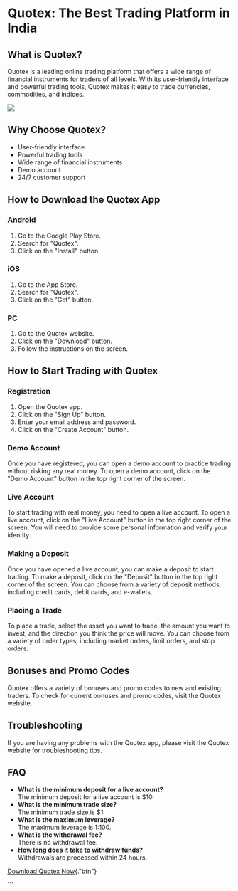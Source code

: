 # Quotex: The Best Trading Platform in India

## What is Quotex?

Quotex is a leading online trading platform that offers a wide range of
financial instruments for traders of all levels. With its user-friendly
interface and powerful trading tools, Quotex makes it easy to trade
currencies, commodities, and indices.

[![](https://static.quotex.io/files/5_en/300_250.jpg)](https://traff.sbs/brokerqxsignupf)

## Why Choose Quotex?

-   User-friendly interface
-   Powerful trading tools
-   Wide range of financial instruments
-   Demo account
-   24/7 customer support

## How to Download the Quotex App

### Android

1.  Go to the Google Play Store.
2.  Search for "Quotex".
3.  Click on the "Install" button.

### iOS

1.  Go to the App Store.
2.  Search for "Quotex".
3.  Click on the "Get" button.

### PC

1.  Go to the Quotex website.
2.  Click on the "Download" button.
3.  Follow the instructions on the screen.

## How to Start Trading with Quotex

### Registration

1.  Open the Quotex app.
2.  Click on the "Sign Up" button.
3.  Enter your email address and password.
4.  Click on the "Create Account" button.

### Demo Account

Once you have registered, you can open a demo account to practice
trading without risking any real money. To open a demo account, click on
the "Demo Account" button in the top right corner of the screen.

### Live Account

To start trading with real money, you need to open a live account. To
open a live account, click on the "Live Account" button in the top
right corner of the screen. You will need to provide some personal
information and verify your identity.

### Making a Deposit

Once you have opened a live account, you can make a deposit to start
trading. To make a deposit, click on the "Deposit" button in the
top right corner of the screen. You can choose from a variety of deposit
methods, including credit cards, debit cards, and e-wallets.

### Placing a Trade

To place a trade, select the asset you want to trade, the amount you
want to invest, and the direction you think the price will move. You can
choose from a variety of order types, including market orders, limit
orders, and stop orders.

## Bonuses and Promo Codes

Quotex offers a variety of bonuses and promo codes to new and existing
traders. To check for current bonuses and promo codes, visit the Quotex
website.

## Troubleshooting

If you are having any problems with the Quotex app, please visit the
Quotex website for troubleshooting tips.

## FAQ

-   **What is the minimum deposit for a live account?**\
    The minimum deposit for a live account is \$10.
-   **What is the minimum trade size?**\
    The minimum trade size is \$1.
-   **What is the maximum leverage?**\
    The maximum leverage is 1:100.
-   **What is the withdrawal fee?**\
    There is no withdrawal fee.
-   **How long does it take to withdraw funds?**\
    Withdrawals are processed within 24 hours.

[Download Quotex
Now](\%22https://traff.sbs/quotexonelink\%22){."btn"}

\`\`\`

